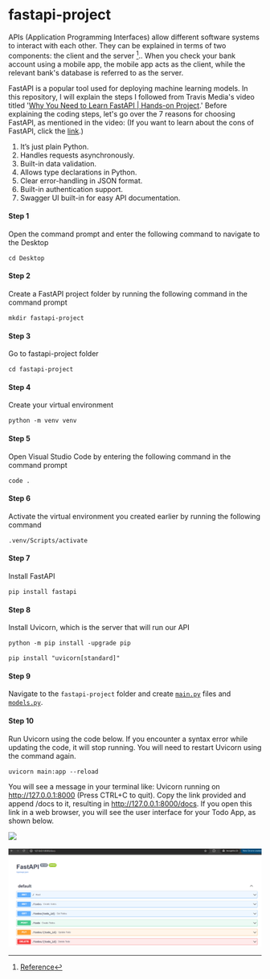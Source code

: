 # fastapi-project

APIs (Application Programming Interfaces) allow different software systems to interact with each other. They can be explained in terms of two components: the client and the server [^1].. When you check your bank account using a mobile app, the mobile app acts as the client, while the relevant bank's database is referred to as the server.

FastAPI is a popular tool used for deploying machine learning models. In this repository, I will explain the steps I followed from Travis Media's video titled '[Why You Need to Learn FastAPI | Hands-on Project](https://www.youtube.com/watch?v=cbASjoZZGIw).' Before explaining the coding steps, let's go over the 7 reasons for choosing FastAPI, as mentioned in the video: (If you want to learn about the cons of FastAPI, click the [link](https://medium.com/sciforce/serving-ml-model-as-an-api-sharing-our-experience-aab8fbfdc27d).)

1.  It’s just plain Python.
2.  Handles requests asynchronously.
3.  Built-in data validation.
4.  Allows type declarations in Python.
5.  Clear error-handling in JSON format.
6.  Built-in authentication support.
7.  Swagger UI built-in for easy API documentation.

#### Step 1
Open the command prompt and enter the following command to navigate to the Desktop

```
cd Desktop
```
#### Step 2 
Create a FastAPI project folder by running the following command in the command prompt


```
mkdir fastapi-project
```

#### Step 3 
Go to fastapi-project folder

```
cd fastapi-project

```
#### Step 4

Create your virtual environment

```
python -m venv venv
```
#### Step 5

Open Visual Studio Code by entering the following command in the command prompt

```
code .
```

#### Step 6

Activate the virtual environment you created earlier by running the following command

```
.venv/Scripts/activate
```

#### Step 7

Install FastAPI

```
pip install fastapi
```

#### Step 8

Install Uvicorn, which is the server that will run our API

```
python -m pip install -upgrade pip
```

```
pip install "uvicorn[standard]"

```

#### Step 9

Navigate to the ```fastapi-project``` folder and create  [```main.py```](https://github.com/f-kuzey-edes-huyal/fastapi-project/blob/main/main.py) files and [```models.py```](https://github.com/f-kuzey-edes-huyal/fastapi-project/blob/main/models.py). 

#### Step 10
Run Uvicorn using the code below. If you encounter a syntax error while updating the code, it will stop running. You will need to restart Uvicorn using the command again. 

```
uvicorn main:app --reload

```
You will see a message in your terminal like: Uvicorn running on http://127.0.0.1:8000 (Press CTRL+C to quit). Copy the link provided and append /docs to it, resulting in http://127.0.0.1:8000/docs. If you open this link in a web browser, you will see the user interface for your Todo App, as shown below.

<img src="[https://github.com/favicon.ico](https://github.com/f-kuzey-edes-huyal/fastapi-project/blob/main/fastapi_img.png)" width="15">

![screenshot](https://github.com/f-kuzey-edes-huyal/fastapi-project/blob/main/fastapi_img.png)


[^1]: [Reference](https://aws.amazon.com/what-is/api/)

